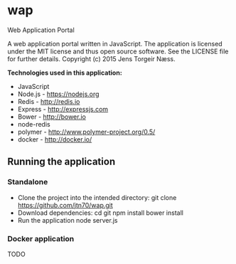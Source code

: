 # wap
Web Application Portal

A web application portal written in JavaScript.
The application is licensed under the MIT license and thus open source software.
See the LICENSE file for further details.
Copyright (c) 2015 Jens Torgeir Næss.

**Technologies used in this application:**
* JavaScript
* Node.js    - https://nodejs.org
* Redis      - http://redis.io
* Express    - http://expressjs.com
* Bower      - http://bower.io
* node-redis
* polymer    - http://www.polymer-project.org/0.5/
* docker     - http://docker.io/

## Running the application
### Standalone
* Clone the project into the intended directory:
git clone https://github.com/jtn70/wap.git
* Download dependencies:
cd git
npm install
bower install
* Run the application
node server.js
### Docker application
TODO


